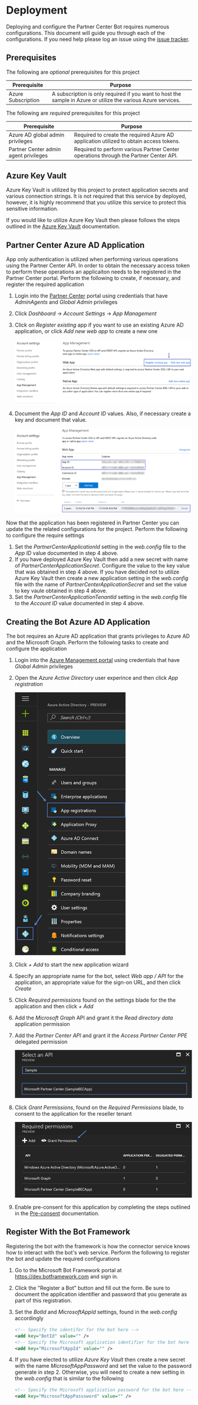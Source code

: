 # Deployment 
Deploying and configure the Partner Center Bot requires numerous configurations. This document will guide you through each of the
configurations. If you need help please
log an issue using the [issue tracker](https://github.com/Microsoft/Partner-Center-Bot/issues).

## Prerequisites 
The following are _optional_ prerequisites for this project 

| Prerequisite          | Purpose                                                                                                       |
|-----------------------|---------------------------------------------------------------------------------------------------------------|
|  Azure Subscription   | A subscription is only required if you want to host the sample in Azure or utilize the various Azure services.|

The following are _required_ prerequisites for this project

| Prerequisite                           | Purpose                                                                                      |
|----------------------------------------|----------------------------------------------------------------------------------------------|
|  Azure AD global admin privileges      | Required to create the required Azure AD application utilized to obtain access tokens.       |
|  Partner Center admin agent privileges | Required to perform various Partner Center operations through the Partner Center API.        |

## Azure Key Vault
Azure Key Vault is utilized by this project to protect application secrets and 
various connection strings. It is not required that this service by deployed, 
however, it is highly recommend that you utilize this service to protect this 
sensitive information.

If you would like to utilize Azure Key Vault then please follows the steps outlined
in the [Azure Key Vault](KeyVault.md) documentation.

## Partner Center Azure AD Application
App only authentication is utilized when performing various operations using the 
Partner Center API. In order to obtain the necessary access token to perform 
these operations an applicaiton needs to be registered in the Partner Center 
portal. Perform the following to create, if necessary, and register the required 
application

1. Login into the [Partner Center](https://partnercenter.microsoft.com) portal using credentials that have _AdminAgents_ and _Global Admin_ privileges
2. Click _Dashboard_ -> _Account Settings_ -> _App Management_ 
3. Click on _Register existing_ app if you want to use an existing Azure AD application, or click _Add new web app_ to create a new one

    ![Partner Center App](Images/appmgmt01.png)

4. Document the _App ID_ and _Account ID_ values. Also, if necessary create a key and document that value. 

    ![Partner Center App](Images/appmgmt02.png)

Now that the application has been registered in Partner Center you can update the 
the related configurations for the project. Perform the following to configure the
require settings 

1. Set the _PartnerCenterApplicationId_ setting in the _web.config_ file to the _App ID_ value documented in step 4 above. 
2. If you have deployed Azure Key Vault then add a new secret with name of _PartnerCenterApplicationSecret_. Configure the value to the key value that was obtained in step 4 above. If you have decided not to utilize Azure Key Vault then create a new application setting in the _web.config_ file with the name of _PartnerCenterApplicationSecret_ and set the value to key vaule obtained in step 4 above.
3. Set the _PartnerCenterApplicationTenantId_ setting in the _web.config_ file to the _Account ID_ value documented in step 4 above.

## Creating the Bot Azure AD Application
The bot requires an Azure AD application that grants privileges to Azure AD and the Microsoft Graph. Perform the following tasks to create and configure the application 

1. Login into the [Azure Management portal](https://portal.azure.com) using credentials that have _Global Admin_ privileges
2. Open the _Azure Active Directory_ user experince and then click _App registration_

	![Azure AD application creation](Images/aad01.png)

3. Click _+ Add_ to start the new application wizard
4. Specify an appropriate name for the bot, select _Web app / API_ for the application, an appropriate value for the sign-on URL, and then click _Create_
5. Click _Required permissions_ found on the settings blade for the the application and then click _+ Add_ 
6. Add the _Microsoft Graph_ API and grant it the _Read directory data_ application permission
7. Add the _Partner Center API_  and grant it the _Access Partner Center PPE_ delegated permission

	![Azure AD application permissions](Images/aad02.png)

8. Click _Grant Permissions_, found on the _Required Permissions_ blade, to consent to the application for the reseller tenant 

    ![Azure AD application consent](Images/aad03.png)

9. Enable pre-consent for this application by completing the steps outlined in the [Pre-consent](Preconsent.md) documentation.

## Register With the Bot Framework
Registering the bot with the framework is how the connector service knows how to interact with the bot's web service. Perform the 
following to register the bot and update the required configurations

1. Go to the Microsoft Bot Framework portal at https://dev.botframework.com and sign in.
2. Click the "Register a Bot" button and fill out the form. Be sure to document the application identifier and password that you generate as part of this registration. 
3. Set the _BotId_ and _MicrosoftAppId_ settings, found in the _web.config_ accordingly

    ```xml
    <!-- Specify the identifer for the bot here -->
    <add key="BotId" value="" />
    <!-- Specify the Microsoft application identifier for the bot here -->
    <add key="MicrosoftAppId" value="" />
    ```

4. If you have elected to utilize _Azure Key Vault_ then create a new secret with the name _MicrosoftAppPassword_ and set the value to the password generate in step 2. Otherwise, you will need to create a new setting in the _web.config_ that is similar to the following 

    ```xml
    <!-- Specify the Microsoft application password for the bot here -->
    <add key="MicrosoftAppPasssword" value="" />
    ```
    ```